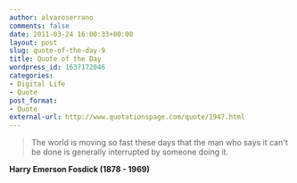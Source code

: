 ```yaml
---
author: alvaroserrano
comments: false
date: 2011-03-24 16:00:33+00:00
layout: post
slug: quote-of-the-day-9
title: Quote of the Day
wordpress_id: 1637172046
categories:
- Digital Life
- Quote
post_format:
- Quote
external-url: http://www.quotationspage.com/quote/1947.html
---
```


<blockquote>The world is moving so fast these days that the man who says it can't be done is generally interrupted by someone doing it.</blockquote>

**Harry Emerson Fosdick (1878 - 1969)**
